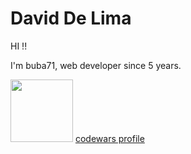 # David De Lima
  
HI !!

I'm buba71, web developer since 5 years.  
  
    
    
<img src=https://miro.medium.com/max/1760/1*0pLbHKAulWnsx4U2MQyn2w.png width=100 /> [codewars profile](https://www.codewars.com/users/buba71)
